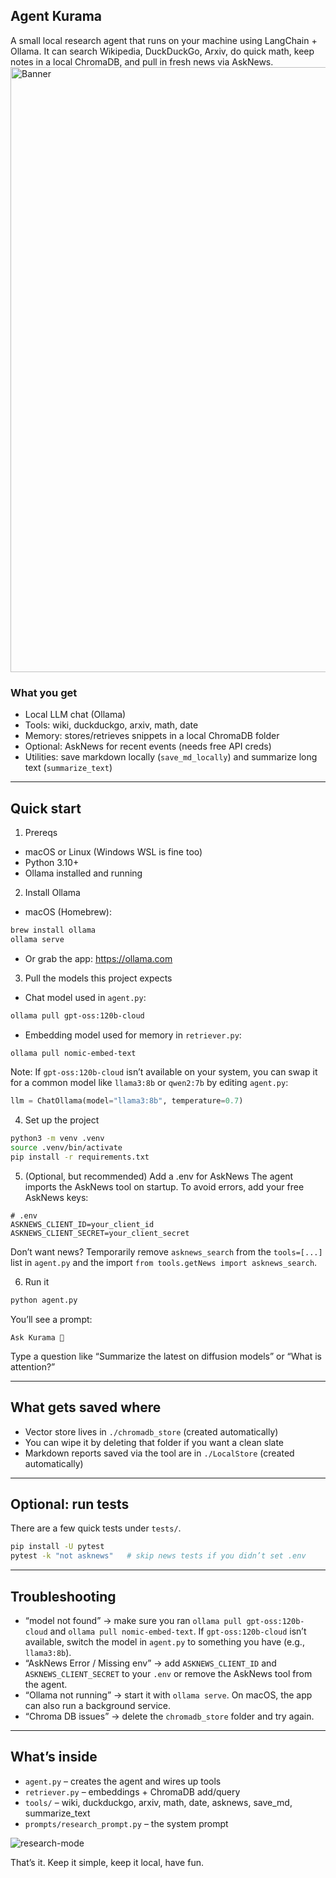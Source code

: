 ## Agent Kurama

A small local research agent that runs on your machine using LangChain + Ollama. It can search Wikipedia, DuckDuckGo, Arxiv, do quick math, keep notes in a local ChromaDB, and pull in fresh news via AskNews.
<img width="1839" height="968" alt="Banner" src="https://github.com/user-attachments/assets/2e74dd65-fb2e-4c83-8a5f-d794e3fad10b" />
### What you get

- Local LLM chat (Ollama)
- Tools: wiki, duckduckgo, arxiv, math, date
- Memory: stores/retrieves snippets in a local ChromaDB folder
- Optional: AskNews for recent events (needs free API creds)
- Utilities: save markdown locally (`save_md_locally`) and summarize long text (`summarize_text`)

---

## Quick start

1. Prereqs

- macOS or Linux (Windows WSL is fine too)
- Python 3.10+
- Ollama installed and running

2. Install Ollama

- macOS (Homebrew):

```zsh
brew install ollama
ollama serve
```

- Or grab the app: https://ollama.com

3. Pull the models this project expects

- Chat model used in `agent.py`:

```zsh
ollama pull gpt-oss:120b-cloud
```

- Embedding model used for memory in `retriever.py`:

```zsh
ollama pull nomic-embed-text
```

Note: If `gpt-oss:120b-cloud` isn’t available on your system, you can swap it for a common model like `llama3:8b` or `qwen2:7b` by editing `agent.py`:

```python
llm = ChatOllama(model="llama3:8b", temperature=0.7)
```

4. Set up the project

```zsh
python3 -m venv .venv
source .venv/bin/activate
pip install -r requirements.txt
```

5. (Optional, but recommended) Add a .env for AskNews
   The agent imports the AskNews tool on startup. To avoid errors, add your free AskNews keys:

```env
# .env
ASKNEWS_CLIENT_ID=your_client_id
ASKNEWS_CLIENT_SECRET=your_client_secret
```

Don’t want news? Temporarily remove `asknews_search` from the `tools=[...]` list in `agent.py` and the import `from tools.getNews import asknews_search`.

6. Run it

```zsh
python agent.py
```

You’ll see a prompt:

```
Ask Kurama 🦊
```

Type a question like “Summarize the latest on diffusion models” or “What is attention?”

---

## What gets saved where

- Vector store lives in `./chromadb_store` (created automatically)
- You can wipe it by deleting that folder if you want a clean slate
- Markdown reports saved via the tool are in `./LocalStore` (created automatically)

---

## Optional: run tests

There are a few quick tests under `tests/`.

```zsh
pip install -U pytest
pytest -k "not asknews"   # skip news tests if you didn’t set .env
```

---

## Troubleshooting

- “model not found” → make sure you ran `ollama pull gpt-oss:120b-cloud` and `ollama pull nomic-embed-text`. If `gpt-oss:120b-cloud` isn’t available, switch the model in `agent.py` to something you have (e.g., `llama3:8b`).
- “AskNews Error / Missing env” → add `ASKNEWS_CLIENT_ID` and `ASKNEWS_CLIENT_SECRET` to your `.env` or remove the AskNews tool from the agent.
- “Ollama not running” → start it with `ollama serve`. On macOS, the app can also run a background service.
- “Chroma DB issues” → delete the `chromadb_store` folder and try again.

---

## What’s inside

- `agent.py` – creates the agent and wires up tools
- `retriever.py` – embeddings + ChromaDB add/query
- `tools/` – wiki, duckduckgo, arxiv, math, date, asknews, save_md, summarize_text
- `prompts/research_prompt.py` – the system prompt

![research-mode](https://media.tenor.com/8c9Kymc-A_gAAAAC/research-chill.gif)

That’s it. Keep it simple, keep it local, have fun.
